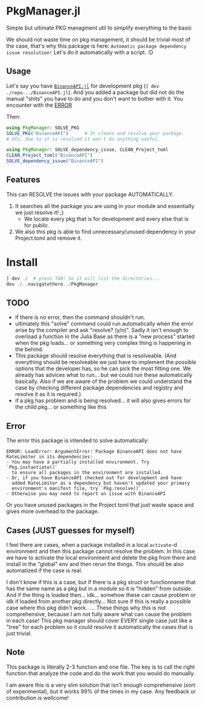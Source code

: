 # PkgManager.jl
Simple but ultimate PKG managment util to simplify everything to the basic

We should not waste time on pkg management, it should be trivial most of the case, that's why this package is here: `Automatic package dependency issue resolution!` Let's do it automatically with a script. :D

## Usage
Let's say you have [`BinanceAPI.jl`](https://github.com/Cvikli/BinanceAPI.jl) for development pkg (`] dev ./repo.../BinanceAPI.jl`). And you added a package but did not do the manual "shits" you have to do and you don't want to bother with it. 
You encounter with the [ERROR](#Error)

Then:
```julia
using PkgManager: SOLVE_PKG
SOLVE_PKG("BinanceAPI")      # It cleans and resolve your package.
# Ofc, due to it is resolved it won't do anything useful. 

using PkgManager: SOLVE_dependency_issue, CLEAN_Project_toml
CLEAN_Project_toml("BinanceAPI")
SOLVE_dependency_issue("BinanceAPI")
```

## Features
This can RESOLVE the issues with your package AUTOMATICALLY.
1. It searches all the package you are using in your module and essentially we just resolve it! ;)
	- We locate every pkg that is for development and every else that is for public. 
2. We also this pkg is able to find unnecessary/unused dependency in your Project.toml and remove it. 


# Install
```julia
] dev ./  # press TAB! So it will list the directories...
dev ./..navigatethere../PkgManager
```

## TODO
- if there is no error, then the command shouldn't run.
- ultimately this "solve" command could run automatically when the error arise by the compiler and ask "resolve? (y/n)". Sadly it isn't enough to overload a function in the Julia Base as there is a "new process" started when the pkg loads... or something very complex thing is happening in the behind.
- This package should resolve everything that is resolveable. (And everything should be resolveable we just have to implement the possible options that the developer has, so he can pick the most fitting one. We already has advices what to run... but we could run these automatically basically. Also if we are aware of the problem we could understand the case by checking different package dependencies and registry and resolve it as it is required.) 
- if a pkg has problem and is being resolved... it will also gives errors for the child pkg... or something like this

## Error
The error this package is intended to solve automatically:
```
ERROR: LoadError: ArgumentError: Package BinanceAPI does not have RateLimiter in its dependencies:
- You may have a partially installed environment. Try `Pkg.instantiate()`
  to ensure all packages in the environment are installed.
- Or, if you have BinanceAPI checked out for development and have
  added RateLimiter as a dependency but haven't updated your primary
  environment's manifest file, try `Pkg.resolve()`.
- Otherwise you may need to report an issue with BinanceAPI
```

Or you have unused packages in the Project.toml that just waste space and gives more overhead to the package. 

## Cases (JUST guesses for myself)

I feel there are cases, when a package installed in a local `activate`-d environment and then this package cannot resolve the problem. In  this case we have to activate the local environment and delete the pkg from there and install in the "global" env and then rerun the things. This should be also automatized if the case is real. 

I don't know if this is a case, but if there is a pkg struct or functionname that has the same name as a pkg but in a module so it is "hidden" from outside. And if the thing is loaded then... idk... somehow these can cause problem or idk if loaded from another pkg directly... Not sure if this is really a possible case where this pkg didn't work.. ... These things why this is not comprehensive, because I am not fully aware what can cause the problem in each case! This pkg manager should cover EVERY single case just like a "tree" for each problem so it could resolve it automatically the cases that is just trivial.  

## Note
This package is literally 2-3 function and one file. The key is to call the right function that analyze the code and do the work that you would do manually. 

I am aware this is a very slim solution that isn't enough comprehensive (sort of experimental), but it works 99% of the times in my case. 
Any feedback or contribution is wellcome!

